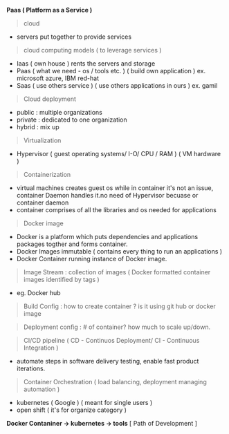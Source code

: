 **Paas ( Platform as a Service )**

>cloud

- servers put together to provide services

> cloud computing models ( to leverage services )

- Iaas ( own house ) rents the servers and storage
- Paas ( what we need - os / tools etc. ) ( build own application )
  ex.   microsoft azure, IBM red-hat
- Saas ( use others service  )  ( use others applications in ours ) 
  ex.   gamil
  
>Cloud deployment

- public : multiple organizations
- private : dedicated to one organization
- hybrid : mix up

> Virtualization

- Hypervisor ( guest operating systems/ I-O/ CPU / RAM ) ( VM hardware )

>Containerization

- virtual machines creates guest os while in container it's not an issue, container Daemon handles it.no need of Hypervisor becuase or container daemon
- container comprises of all the libraries and os needed for applications

> Docker image

- Docker is a platform which puts dependencies and applications packages togther and forms container.
- Docker Images immutable ( contains every thing to run an applications )
- Docker Container running instance of Docker image.

>Image Stream : collection of images ( Docker formatted container images identified by tags ) 
  - eg. Docker hub 

>Build Config : how to create container ? is it using git hub or docker image

>Deployment config :  # of container? how much to scale up/down.

>CI/CD pipeline ( CD - Continuos Deployment/ CI - Continuous Integration )
 - automate steps in software delivery testing, enable fast product iterations.

>Container Orchestration ( load balancing, deployment managing automation )
 - kubernetes ( Google ) ( meant for single users )
 - open shift ( it's for organize category ) 

**Docker Contaniner -> kubernetes -> tools** [ Path of Development ]
